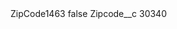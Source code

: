 <?xml version="1.0" encoding="UTF-8"?>
<CustomMetadata xmlns="http://soap.sforce.com/2006/04/metadata" xmlns:xsi="http://www.w3.org/2001/XMLSchema-instance" xmlns:xsd="http://www.w3.org/2001/XMLSchema">
    <label>ZipCode1463</label>
    <protected>false</protected>
    <values>
        <field>Zipcode__c</field>
        <value xsi:type="xsd:string">30340</value>
    </values>
</CustomMetadata>
